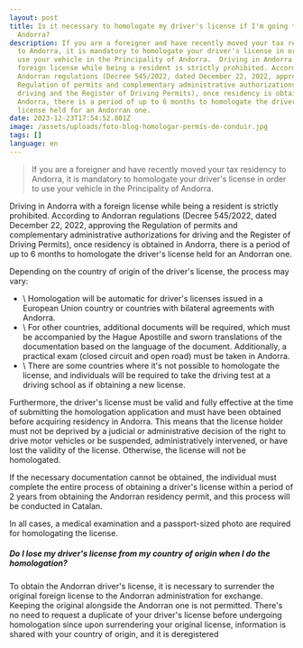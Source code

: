 ```yaml
---
layout: post
title: Is it necessary to homologate my driver's license if I'm going to live in
  Andorra?
description: If you are a foreigner and have recently moved your tax residency
  to Andorra, it is mandatory to homologate your driver's license in order to
  use your vehicle in the Principality of Andorra.  Driving in Andorra with a
  foreign license while being a resident is strictly prohibited. According to
  Andorran regulations (Decree 545/2022, dated December 22, 2022, approving the
  Regulation of permits and complementary administrative authorizations for
  driving and the Register of Driving Permits), once residency is obtained in
  Andorra, there is a period of up to 6 months to homologate the driver's
  license held for an Andorran one.
date: 2023-12-23T17:54:52.801Z
image: /assets/uploads/foto-blog-homologar-permís-de-conduir.jpg
tags: []
language: en
---
```

> If you are a foreigner and have recently moved your tax residency to Andorra, it is mandatory to homologate your driver's license in order to use your vehicle in the Principality of Andorra.



Driving in Andorra with a foreign license while being a resident is strictly prohibited. According to Andorran regulations (Decree 545/2022, dated December 22, 2022, approving the Regulation of permits and complementary administrative authorizations for driving and the Register of Driving Permits), once residency is obtained in Andorra, there is a period of up to 6 months to homologate the driver's license held for an Andorran one.

Depending on the country of origin of the driver's license, the process may vary:

* \    Homologation will be automatic for driver's licenses issued in a European Union country or countries with bilateral agreements with Andorra.
* \    For other countries, additional documents will be required, which must be accompanied by the Hague Apostille and sworn translations of the documentation based on the language of the document. Additionally, a practical exam (closed circuit and open road) must be taken in Andorra.
* \    There are some countries where it's not possible to homologate the license, and individuals will be required to take the driving test at a driving school as if obtaining a new license.



Furthermore, the driver's license must be valid and fully effective at the time of submitting the homologation application and must have been obtained before acquiring residency in Andorra. This means that the license holder must not be deprived by a judicial or administrative decision of the right to drive motor vehicles or be suspended, administratively intervened, or have lost the validity of the license. Otherwise, the license will not be homologated.

If the necessary documentation cannot be obtained, the individual must complete the entire process of obtaining a driver's license within a period of 2 years from obtaining the Andorran residency permit, and this process will be conducted in Catalan.

In all cases, a medical examination and a passport-sized photo are required for homologating the license.

##### Do I lose my driver's license from my country of origin when I do the homologation?

To obtain the Andorran driver's license, it is necessary to surrender the original foreign license to the Andorran administration for exchange. Keeping the original alongside the Andorran one is not permitted. There's no need to request a duplicate of your driver's license before undergoing homologation since upon surrendering your original license, information is shared with your country of origin, and it is deregistered